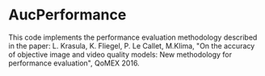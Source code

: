 # AucPerformance
This code implements the performance evaluation methodology described in the paper: L. Krasula, K. Fliegel, P. Le Callet, M.Klima, "On the accuracy of objective image  and video quality models: New methodology for performance evaluation", QoMEX 2016.
